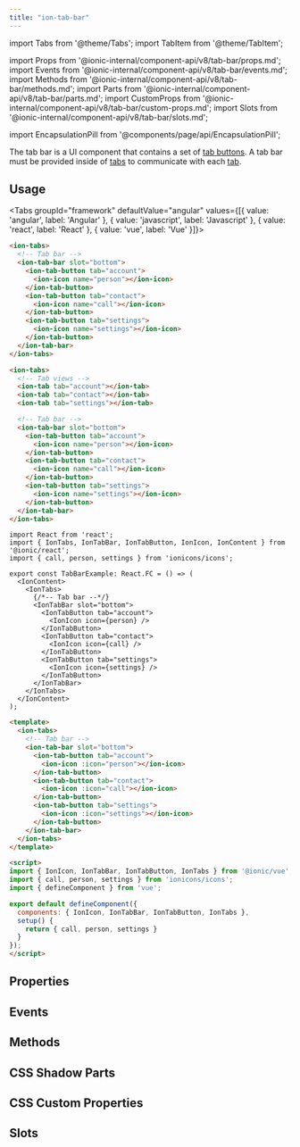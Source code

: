 ```yaml
---
title: "ion-tab-bar"
---
```

import Tabs from '@theme/Tabs';
import TabItem from '@theme/TabItem';

import Props from '@ionic-internal/component-api/v8/tab-bar/props.md';
import Events from '@ionic-internal/component-api/v8/tab-bar/events.md';
import Methods from '@ionic-internal/component-api/v8/tab-bar/methods.md';
import Parts from '@ionic-internal/component-api/v8/tab-bar/parts.md';
import CustomProps from '@ionic-internal/component-api/v8/tab-bar/custom-props.md';
import Slots from '@ionic-internal/component-api/v8/tab-bar/slots.md';

<head>
  <title>ion-tab-bar: Tab Bar Component with CSS Custom Properties</title>
  <meta name="description" content="The tab bar component contains a set of tab buttons and a tab bar must be provided inside of tabs to communicate. Read more about use and CSS custom properties." />
</head>

import EncapsulationPill from '@components/page/api/EncapsulationPill';

<EncapsulationPill type="shadow" />


The tab bar is a UI component that contains a set of [tab buttons](tab-button.md). A tab bar must be provided inside of [tabs](tabs.md) to communicate with each [tab](tab.md).




## Usage

<Tabs groupId="framework" defaultValue="angular" values={[{ value: 'angular', label: 'Angular' }, { value: 'javascript', label: 'Javascript' }, { value: 'react', label: 'React' }, { value: 'vue', label: 'Vue' }]}>

<TabItem value="angular">

```html
<ion-tabs>
  <!-- Tab bar -->
  <ion-tab-bar slot="bottom">
    <ion-tab-button tab="account">
      <ion-icon name="person"></ion-icon>
    </ion-tab-button>
    <ion-tab-button tab="contact">
      <ion-icon name="call"></ion-icon>
    </ion-tab-button>
    <ion-tab-button tab="settings">
      <ion-icon name="settings"></ion-icon>
    </ion-tab-button>
  </ion-tab-bar>
</ion-tabs>
```

</TabItem>


<TabItem value="javascript">

```html
<ion-tabs>
  <!-- Tab views -->
  <ion-tab tab="account"></ion-tab>
  <ion-tab tab="contact"></ion-tab>
  <ion-tab tab="settings"></ion-tab>

  <!-- Tab bar -->
  <ion-tab-bar slot="bottom">
    <ion-tab-button tab="account">
      <ion-icon name="person"></ion-icon>
    </ion-tab-button>
    <ion-tab-button tab="contact">
      <ion-icon name="call"></ion-icon>
    </ion-tab-button>
    <ion-tab-button tab="settings">
      <ion-icon name="settings"></ion-icon>
    </ion-tab-button>
  </ion-tab-bar>
</ion-tabs>
```

</TabItem>


<TabItem value="react">

```tsx
import React from 'react';
import { IonTabs, IonTabBar, IonTabButton, IonIcon, IonContent } from '@ionic/react';
import { call, person, settings } from 'ionicons/icons';

export const TabBarExample: React.FC = () => (
  <IonContent>
    <IonTabs>
      {/*-- Tab bar --*/}
      <IonTabBar slot="bottom">
        <IonTabButton tab="account">
          <IonIcon icon={person} />
        </IonTabButton>
        <IonTabButton tab="contact">
          <IonIcon icon={call} />
        </IonTabButton>
        <IonTabButton tab="settings">
          <IonIcon icon={settings} />
        </IonTabButton>
      </IonTabBar>
    </IonTabs>
  </IonContent>
);
```


</TabItem>


<TabItem value="vue">

```html
<template>
  <ion-tabs>
    <!-- Tab bar -->
    <ion-tab-bar slot="bottom">
      <ion-tab-button tab="account">
        <ion-icon :icon="person"></ion-icon>
      </ion-tab-button>
      <ion-tab-button tab="contact">
        <ion-icon :icon="call"></ion-icon>
      </ion-tab-button>
      <ion-tab-button tab="settings">
        <ion-icon :icon="settings"></ion-icon>
      </ion-tab-button>
    </ion-tab-bar>
  </ion-tabs>
</template>

<script>
import { IonIcon, IonTabBar, IonTabButton, IonTabs } from '@ionic/vue';
import { call, person, settings } from 'ionicons/icons';
import { defineComponent } from 'vue';

export default defineComponent({
  components: { IonIcon, IonTabBar, IonTabButton, IonTabs },
  setup() {
    return { call, person, settings }
  }
});
</script>
```

</TabItem>

</Tabs>

## Properties
<Props />

## Events
<Events />

## Methods
<Methods />

## CSS Shadow Parts
<Parts />

## CSS Custom Properties
<CustomProps />

## Slots
<Slots />